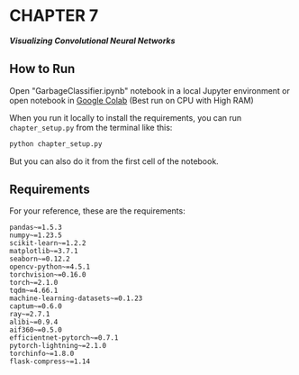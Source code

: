 # CHAPTER 7
**_Visualizing Convolutional Neural Networks_**

## How to Run

Open "GarbageClassifier.ipynb" notebook in a local Jupyter environment or open notebook in [Google Colab](https://colab.research.google.com/drive/1dEP2rdTqsPjZ2ANT-wqkZ2lNAjTiTy6T?usp=sharing) (Best run on CPU with High RAM)

When you run it locally to install the requirements, you can run `chapter_setup.py` from the terminal like this:

``` sh
python chapter_setup.py
```

But you can also do it from the first cell of the notebook.

## Requirements

For your reference, these are the requirements:

```
pandas~=1.5.3
numpy~=1.23.5
scikit-learn~=1.2.2
matplotlib~=3.7.1
seaborn~=0.12.2
opencv-python~=4.5.1
torchvision~=0.16.0
torch~=2.1.0
tqdm~=4.66.1
machine-learning-datasets~=0.1.23
captum~=0.6.0
ray~=2.7.1
alibi~=0.9.4
aif360~=0.5.0
efficientnet-pytorch~=0.7.1
pytorch-lightning~=2.1.0
torchinfo~=1.8.0
flask-compress~=1.14
```